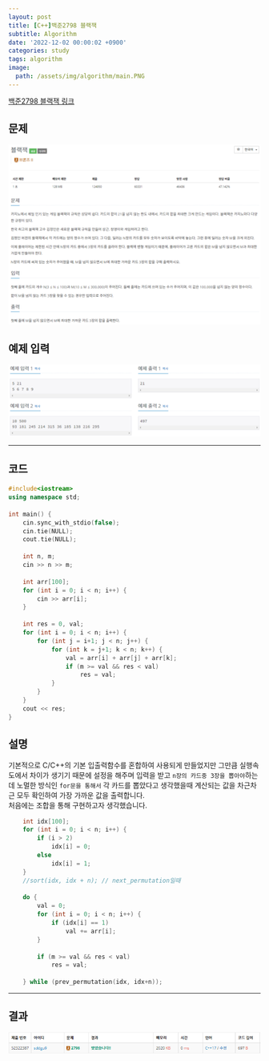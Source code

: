 ```yaml
---
layout: post
title: [C++]백준2798 블랙잭
subtitle: Algorithm
date: '2022-12-02 00:00:02 +0900'
categories: study
tags: algorithm
image:
  path: /assets/img/algorithm/main.PNG
---
```


[백준2798 블랙잭 링크](https://www.acmicpc.net/problem/2798)

<!--more-->

## 문제
![문제](/assets/img/algorithm/백준/문제-블랙잭.PNG)

## 예제 입력
![예제](/assets/img/algorithm/백준/예제-블랙잭.PNG)

---

## 코드
```cpp
#include<iostream>
using namespace std;

int main() {
    cin.sync_with_stdio(false);
    cin.tie(NULL);
    cout.tie(NULL);

    int n, m;
    cin >> n >> m;

    int arr[100];
    for (int i = 0; i < n; i++) {
        cin >> arr[i];
    }
 
    int res = 0, val;
    for (int i = 0; i < n; i++) {
        for (int j = i+1; j < n; j++) {
            for (int k = j+1; k < n; k++) {
                val = arr[i] + arr[j] + arr[k];
                if (m >= val && res < val)
                    res = val;
            }
        }
    }
    cout << res;
}
```
## 설명
기본적으로 C/C++의 기본 입출력함수를 혼합하여 사용되게 만들었지만 그만큼 실행속도에서 차이가 생기기 때문에 설정을 해주며 입력을 받고 `n장의 카드중 3장을 뽑아야`하는데 노멀한 방식인 `for문을 통해서` 각 카드를 뽑았다고 생각했을때 계산되는 값을 차근차근 모두 확인하여 가장 가까운 값을 출력합니다. <br>
처음에는 조합을 통해 구현하고자 생각했습니다. 
```cpp
    int idx[100];
    for (int i = 0; i < n; i++) {
        if (i > 2)
            idx[i] = 0;
        else
            idx[i] = 1;
    }
    //sort(idx, idx + n); // next_permutation일때

    do {
        val = 0;
        for (int i = 0; i < n; i++) {
            if (idx[i] == 1)
                val += arr[i];
        }

        if (m >= val && res < val)
            res = val;

    } while (prev_permutation(idx, idx+n));
```

---

## 결과
![결과](/assets/img/algorithm/백준/결과-블랙잭.PNG)